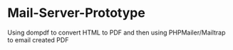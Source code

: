 # Mail-Server-Prototype
Using dompdf to convert HTML to PDF and then using PHPMailer/Mailtrap to email created PDF
